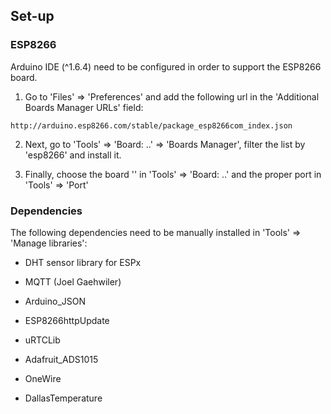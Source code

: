 ## Set-up

### ESP8266

Arduino IDE (^1.6.4) need to be configured in order to support the ESP8266 board.

1. Go to 'Files' => 'Preferences' and add the following url in the 'Additional Boards Manager URLs' field:

```
http://arduino.esp8266.com/stable/package_esp8266com_index.json
```

2. Next, go to 'Tools' => 'Board: ..' => 'Boards Manager', filter the list by 'esp8266' and install it.

3. Finally, choose the board '' in 'Tools' => 'Board: ..' and the proper port in 'Tools' => 'Port'

### Dependencies

The following dependencies need to be manually installed in 'Tools' => 'Manage libraries':

- DHT sensor library for ESPx

- MQTT (Joel Gaehwiler)

- Arduino_JSON

- ESP8266httpUpdate

- uRTCLib

- Adafruit_ADS1015

- OneWire

- DallasTemperature
